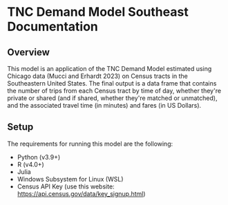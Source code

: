 # TNC Demand Model Southeast Documentation

## Overview

This model is an application of the TNC Demand Model estimated using Chicago data (Mucci and Erhardt 2023) on Census tracts in the Southeastern United States. The final output is a data frame that contains the number of trips from each Census tract by time of day, whether they're private or shared (and if shared, whether they're matched or unmatched), and the associated travel time (in minutes) and fares (in US Dollars). 

## Setup
The requirements for running this model are the following:
- Python (v3.9+)
- R (v4.0+)
- Julia
- Windows Subsystem for Linux (WSL)
- Census API Key (use this website: https://api.census.gov/data/key_signup.html)
